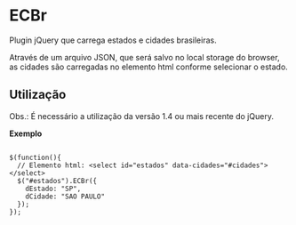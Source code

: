 # ECBr
Plugin jQuery que carrega estados e cidades brasileiras. 

Através de um arquivo JSON, que será salvo no local storage do browser, as cidades são carregadas no elemento html conforme selecionar o estado.

## Utilização
Obs.: É necessário a utilização da versão 1.4 ou mais recente do jQuery.

<b>Exemplo</b>

<pre><code>
$(function(){
  // Elemento html: &lt;select id="estados" data-cidades="#cidades"&gt;&lt;/select&gt;
  $("#estados").ECBr({
    dEstado: "SP",
    dCidade: "SAO PAULO"
  });
});
</code></pre>
